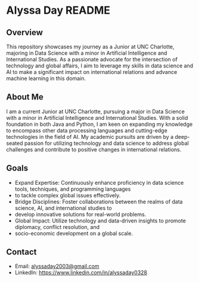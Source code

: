 # Alyssa Day README
## Overview

This repository showcases my journey as a Junior at UNC Charlotte, majoring in Data Science with a minor in
Artificial Intelligence and International Studies. As a passionate advocate for the intersection of technology
and global affairs, I aim to leverage my skills in data science and AI to make a significant impact on
international relations and advance machine learning in this domain.

## About Me

I am a current Junior at UNC Charlotte, pursuing a major in Data Science with a minor in Artificial Intelligence
and International Studies. With a solid foundation in both Java and Python, I am keen on expanding my knowledge
to encompass other data processing languages and cutting-edge technologies in the field of AI. My academic pursuits
are driven by a deep-seated passion for utilizing technology and data science to address global challenges and
contribute to positive changes in international relations.

## Goals

- Expand Expertise: Continuously enhance proficiency in data science tools, techniques, and programming languages
- to tackle complex global issues effectively.
- Bridge Disciplines: Foster collaborations between the realms of data science, AI, and international studies to
- develop innovative solutions for real-world problems.
- Global Impact: Utilize technology and data-driven insights to promote diplomacy, conflict resolution, and
- socio-economic development on a global scale.

## Contact

- Email: alyssaday2003@gmail.com
- LinkedIn: https://www.linkedin.com/in/alyssaday0328

<!---
alyssaday01/alyssaday01 is a ✨ special ✨ repository because its `README.md` (this file) appears on your GitHub profile.
You can click the Preview link to take a look at your changes.
--->

